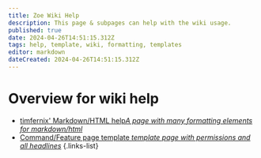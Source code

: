 ```yaml
---
title: Zoe Wiki Help
description: This page & subpages can help with the wiki usage.
published: true
date: 2024-04-26T14:51:15.312Z
tags: help, template, wiki, formatting, templates
editor: markdown
dateCreated: 2024-04-26T14:51:15.312Z
---
```


# Overview for wiki help

- [timfernix' Markdown/HTML help*A page with many formatting elements for markdown/html*]()
- [Command/Feature page template *template page with permissions and all headlines*]()
{.links-list}